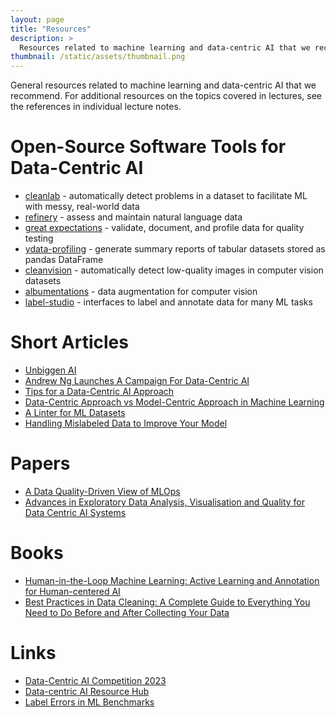 ```yaml
---
layout: page
title: "Resources"
description: >
  Resources related to machine learning and data-centric AI that we recommend.
thumbnail: /static/assets/thumbnail.png
---
```


General resources related to machine learning and data-centric AI that we
recommend. For additional resources on the topics covered in lectures,
see the references in individual lecture notes.

# Open-Source Software Tools for Data-Centric AI

- [cleanlab](https://github.com/cleanlab/cleanlab) - automatically detect problems in a dataset to facilitate ML with messy, real-world data
- [refinery](https://github.com/code-kern-ai/refinery) - assess and maintain natural language data
- [great expectations](https://github.com/great-expectations/great_expectations) - validate, document, and profile data for quality testing
- [ydata-profiling](https://github.com/ydataai/ydata-profiling) - generate summary reports of tabular datasets stored as pandas DataFrame
- [cleanvision](https://github.com/cleanlab/cleanvision) - automatically detect low-quality images in computer vision datasets
- [albumentations](https://github.com/albumentations-team/albumentations) - data augmentation for computer vision
- [label-studio](https://github.com/heartexlabs/label-studio) - interfaces to label and annotate data for many ML tasks

# Short Articles

- [Unbiggen AI](https://spectrum.ieee.org/andrew-ng-data-centric-ai)
- [Andrew Ng Launches A Campaign For Data-Centric AI](https://www.forbes.com/sites/gilpress/2021/06/16/andrew-ng-launches-a-campaign-for-data-centric-ai/)
- [Tips for a Data-Centric AI Approach](https://landing.ai/tips-for-a-data-centric-ai-approach/)
- [Data-Centric Approach vs Model-Centric Approach in Machine Learning](https://neptune.ai/blog/data-centric-vs-model-centric-machine-learning)
- [A Linter for ML Datasets](https://cleanlab.ai/blog/datalab/)
- [Handling Mislabeled Data to Improve Your Model](https://cleanlab.ai/blog/label-errors-tabular-datasets/)

# Papers

- [A Data Quality-Driven View of MLOps](https://arxiv.org/abs/2102.07750)
- [Advances in Exploratory Data Analysis, Visualisation and Quality for Data Centric AI Systems](https://dl.acm.org/doi/abs/10.1145/3534678.3542604)

# Books

- [Human-in-the-Loop Machine Learning: Active Learning and Annotation for Human-centered AI](https://books.google.com/books/about/Human_in_the_Loop_Machine_Learning.html?id=LCh0zQEACAAJ)
- [Best Practices in Data Cleaning: A Complete Guide to Everything You Need to Do Before and After Collecting Your Data](https://www.google.com/books/edition/Best_Practices_in_Data_Cleaning/-5-9GDCQPHoC?hl=en&gbpv=1&dq=Best+Practices+in+Data+Cleaning+by+Jason+Osborne&printsec=frontcover)

# Links

- [Data-Centric AI Competition 2023](https://machinehack.com/tournaments/data_centric_ai_competition_2023)
- [Data-centric AI Resource Hub](https://datacentricai.org/)
- [Label Errors in ML Benchmarks](https://labelerrors.com/)
